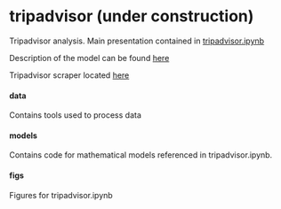 # tripadvisor (under construction)

Tripadvisor analysis.  Main presentation contained in <a href="http://nbviewer.ipython.org/github/arhee/tripadvisor/blob/master/tripadvisor.ipynb">tripadvisor.ipynb</a>

Description of the model can be found <a href="http://nbviewer.ipython.org/github/arhee/tripadvisor/blob/master/model.ipynb">here</a>

Tripadvisor scraper located <a href="https://github.com/arhee/tripadvisor_scraper"> here </a>

#### data

Contains tools used to process data

#### models

Contains code for mathematical models referenced in tripadvisor.ipynb.

#### figs

Figures for tripadvisor.ipynb
